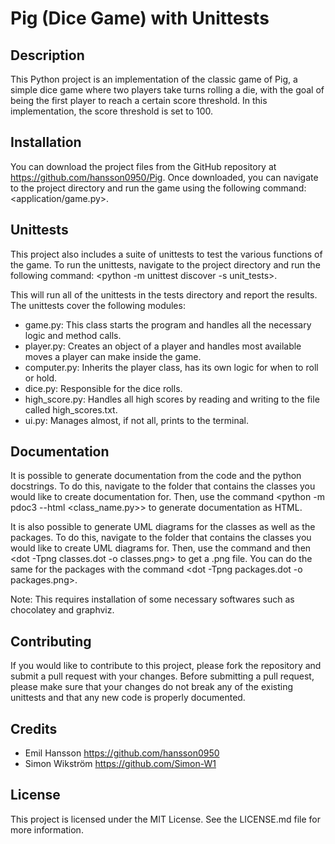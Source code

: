 # Pig (Dice Game) with Unittests

## Description
This Python project is an implementation of the classic game of Pig, a simple dice game where two players take turns rolling a die, with the goal of being the first player to reach a certain score threshold. In this implementation, the score threshold is set to 100.

## Installation
You can download the project files from the GitHub repository at https://github.com/hansson0950/Pig. Once downloaded, you can navigate to the project directory and run the game using the following command: <application/game.py>.

## Unittests
This project also includes a suite of unittests to test the various functions of the game. To run the unittests, navigate to the project directory and run the following command: <python -m unittest discover -s unit_tests>.

This will run all of the unittests in the tests directory and report the results. The unittests cover the following modules:
- game.py: This class starts the program and handles all the necessary logic and method calls.
- player.py: Creates an object of a player and handles most available moves a player can make inside the game.
- computer.py: Inherits the player class, has its own logic for when to roll or hold.
- dice.py: Responsible for the dice rolls.
- high_score.py: Handles all high scores by reading and writing to the file called high_scores.txt.
- ui.py: Manages almost, if not all, prints to the terminal.

## Documentation
It is possible to generate documentation from the code and the python docstrings. To do this, navigate to the folder that contains the classes you would like to create documentation for. Then, use the command <python -m pdoc3 --html <class_name.py>> to generate documentation as HTML.

It is also possible to generate UML diagrams for the classes as well as the packages. To do this, navigate to the folder that contains the classes you would like to create UML diagrams for. Then, use the command <pyreverse dice.py> and then <dot -Tpng classes.dot -o classes.png> to get a .png file. You can do the same for the packages with the command <dot -Tpng packages.dot -o packages.png>.

Note: This requires installation of some necessary softwares such as chocolatey and graphviz.

## Contributing
If you would like to contribute to this project, please fork the repository and submit a pull request with your changes. Before submitting a pull request, please make sure that your changes do not break any of the existing unittests and that any new code is properly documented.

## Credits
- Emil Hansson https://github.com/hansson0950
- Simon Wikström https://github.com/Simon-W1

## License
This project is licensed under the MIT License. See the LICENSE.md file for more information.
